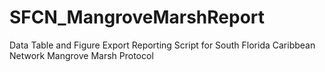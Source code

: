 # SFCN_MangroveMarshReport
Data Table and Figure Export Reporting Script for South Florida Caribbean Network Mangrove Marsh Protocol

